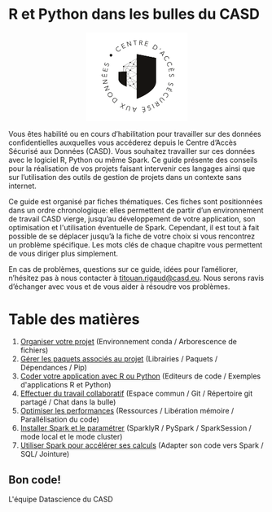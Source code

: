 # R et Python dans les bulles du CASD

<center><img src="/assets/images/CASD.png" alt="logo_casd" style="width:200px;"/></center>

Vous êtes habilité ou en cours d’habilitation pour travailler sur des données confidentielles auxquelles vous accéderez depuis le Centre d’Accès Sécurisé aux Données (CASD). Vous souhaitez travailler sur ces données avec le logiciel R, Python ou même Spark. Ce guide présente des conseils pour la réalisation de vos projets faisant intervenir ces langages ainsi que sur l’utilisation des outils de gestion de projets dans un contexte sans internet.

Ce guide est organisé par fiches thématiques. Ces fiches sont positionnées dans un ordre chronologique: elles permettent de partir d’un environnement de travail CASD vierge, jusqu’au développement de votre application, son optimisation et l'utilisation éventuelle de Spark. Cependant, il est tout à fait possible de se déplacer jusqu’à la fiche de votre choix si vous rencontrez un problème spécifique. Les mots clés de chaque chapitre vous permettent de vous diriger plus simplement.

En cas de problèmes, questions sur ce guide, idées pour l’améliorer, n’hésitez pas à nous contacter à [titouan.rigaud@casd.eu](mailto:titouan.rigaud@casd.eu). Nous serons ravis d’échanger avec vous et de vous aider à résoudre vos problèmes.

# Table des matières

1. [Organiser votre projet](chapters/1_organise.md) (Environnement conda / Arborescence de fichiers)
2. [Gérer les paquets associés au projet](chapters/2_packages.md) (Librairies / Paquets / Dépendances / Pip)
3. [Coder votre application avec R ou Python](chapters/3_code.md) (Editeurs de code / Exemples d'applications R et Python)
4. [Effectuer du travail collaboratif](chapters/4_collaborate.md) (Espace commun / Git / Répertoire git partagé / Chat dans la bulle)
5. [Optimiser les performances](chapters/5_performance.md) (Ressources / Libération mémoire / Parallélisation du code)
6. [Installer Spark et le paramétrer](chapters/6_spark.md) (SparklyR / PySpark / SparkSession / mode local et le mode cluster)
7. [Utiliser Spark pour accélérer ses calculs](chapters/7_spark_usage.md) (Adapter son code vers Spark / SQL/ Jointure)

## Bon code!

L'équipe Datascience du CASD
